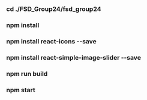 ### cd ./FSD_Group24/fsd_group24
### npm install 
### npm install react-icons --save
### npm install react-simple-image-slider --save
### npm run build
###  npm start
